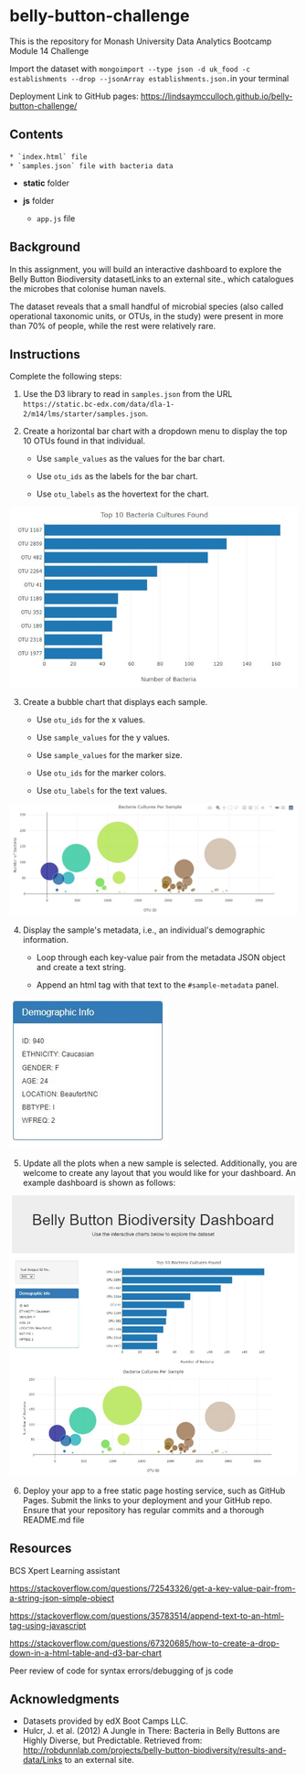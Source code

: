 # belly-button-challenge

This is the repository for Monash University Data Analytics Bootcamp Module 14 Challenge

Import the dataset with `mongoimport --type json -d uk_food -c establishments --drop --jsonArray establishments.json.`in your terminal

Deployment Link to GitHub pages: https://lindsaymcculloch.github.io/belly-button-challenge/

## Contents

    * `index.html` file
    * `samples.json` file with bacteria data

* **static** folder
* **js** folder

    * `app.js` file

## Background

In this assignment, you will build an interactive dashboard to explore the Belly Button Biodiversity datasetLinks to an external site., which catalogues the microbes that colonise human navels.

The dataset reveals that a small handful of microbial species (also called operational taxonomic units, or OTUs, in the study) were present in more than 70% of people, while the rest were relatively rare.

## Instructions

Complete the following steps:

1. Use the D3 library to read in `samples.json` from the URL `https://static.bc-edx.com/data/dla-1-2/m14/lms/starter/samples.json`.

2. Create a horizontal bar chart with a dropdown menu to display the top 10 OTUs found in that individual.

    * Use `sample_values` as the values for the bar chart.

    * Use `otu_ids` as the labels for the bar chart.

    * Use `otu_labels` as the hovertext for the chart.

![alt text](image.png)

3. Create a bubble chart that displays each sample.

    * Use `otu_ids` for the x values.

    * Use `sample_values` for the y values.

    * Use `sample_values` for the marker size.

    * Use `otu_ids` for the marker colors.

    * Use `otu_labels` for the text values.

![alt text](image-1.png)

4. Display the sample's metadata, i.e., an individual's demographic information.
    
    * Loop through each key-value pair from the metadata JSON object and create a text string.

    * Append an html tag with that text to the `#sample-metadata` panel.

![alt text](image-2.png)

5. Update all the plots when a new sample is selected. Additionally, you are welcome to create any layout that you would like for your dashboard. An example dashboard is shown as follows:

![alt text](image-3.png)

6. Deploy your app to a free static page hosting service, such as GitHub Pages. Submit the links to your deployment and your GitHub repo. Ensure that your repository has regular commits and a thorough README.md file

## Resources

BCS Xpert Learning assistant

https://stackoverflow.com/questions/72543326/get-a-key-value-pair-from-a-string-json-simple-object

https://stackoverflow.com/questions/35783514/append-text-to-an-html-tag-using-javascript

https://stackoverflow.com/questions/67320685/how-to-create-a-drop-down-in-a-html-table-and-d3-bar-chart

Peer review of code for syntax errors/debugging of js code


## Acknowledgments

* Datasets provided by edX Boot Camps LLC.
* Hulcr, J. et al. (2012) A Jungle in There: Bacteria in Belly Buttons are Highly Diverse, but Predictable. Retrieved from: http://robdunnlab.com/projects/belly-button-biodiversity/results-and-data/Links to an external site.
